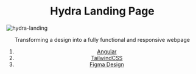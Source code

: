 # <center>Hydra Landing Page

![hydra-landing](https://s3-alpha.figma.com/hub/file/2868569396/32116a96-fe3c-449f-82fc-de61b37fc40a-cover.png)

<center>Transforming a design into a fully functional and responsive webpage 


 1. [Angular](https://angular.dev/)
 2. [TailwindCSS](https://tailwindcss.com/)
3. [Figma Design](https://www.figma.com/community/file/1196146735025729739/hydra-landing-page?searchSessionId=ly4jjiix-eo9z46kf75w)
